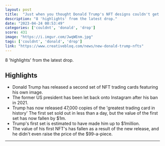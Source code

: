 ```yaml
---
layout: post
title:  "Just when you thought Donald Trump's NFT designs couldn't get any worse..."
description: "8 'highlights' from the latest drop."
date: "2023-04-24 00:53:49"
categories: ['couldnt', 'donald', 'drop']
score: 431
image: "https://i.imgur.com/JwqWEnm.jpg"
tags: ['couldnt', 'donald', 'drop']
link: "https://www.creativebloq.com/news/new-donald-trump-nfts"
---
```


8 'highlights' from the latest drop.

## Highlights

- Donald Trump has released a second set of NFT trading cards featuring his own image.
- The former US president has been let back onto Instagram after his ban in 2021.
- Trump has now released 47,000 copies of the 'greatest trading card in history' The first set sold out in less than a day, but the value of the first set has now fallen by $1m.
- Trump's first set is estimated to have made him up to $1million.
- The value of his first NFT's has fallen as a result of the new release, and he didn't even raise the price of the $99-a-piece.

---
